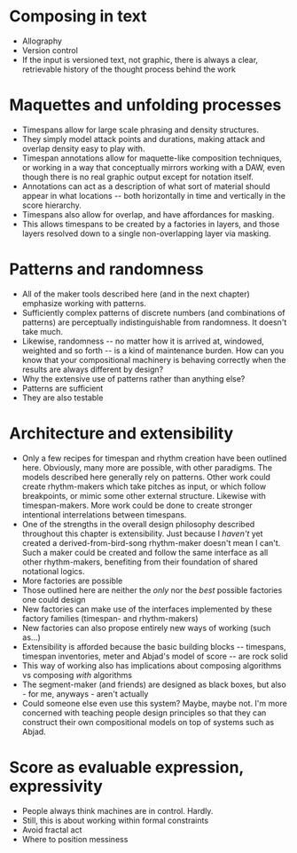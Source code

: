 # Composing in text

-   Allography
-   Version control
-   If the input is versioned text, not graphic, there is always a clear,
    retrievable history of the thought process behind the work

# Maquettes and unfolding processes

-   Timespans allow for large scale phrasing and density structures.
-   They simply model attack points and durations, making attack and overlap
    density easy to play with.
-   Timespan annotations allow for maquette-like composition techniques, or
    working in a way that conceptually mirrors working with a DAW, even though
    there is no real graphic output except for notation itself.
-   Annotations can act as a description of what sort of material should appear
    in what locations -- both horizontally in time and vertically in the score
    hierarchy.
-   Timespans also allow for overlap, and have affordances for masking.
-   This allows timespans to be created by a factories in layers, and those
    layers resolved down to a single non-overlapping layer via masking.

# Patterns and randomness

-   All of the maker tools described here (and in the next chapter) emphasize
    working with patterns.
-   Sufficiently complex patterns of discrete numbers (and combinations of
    patterns) are perceptually indistinguishable from randomness. It doesn't
    take much.
-   Likewise, randomness -- no matter how it is arrived at, windowed, weighted
    and so forth -- is a kind of maintenance burden. How can you know that
    your compositional machinery is behaving correctly when the results are
    always different by design?
-   Why the extensive use of patterns rather than anything else?
-   Patterns are sufficient
-   They are also testable

# Architecture and extensibility

-   Only a few recipes for timespan and rhythm creation have been outlined
    here. Obviously, many more are possible, with other paradigms. The models
    described here generally rely on patterns. Other work could create
    rhythm-makers which take pitches as input, or which follow breakpoints, or
    mimic some other external structure. Likewise with timespan-makers. More
    work could be done to create stronger intentional interrelations between
    timespans.
-   One of the strengths in the overall design philosophy described throughout
    this chapter is extensibility. Just because I *haven't* yet created a
    derived-from-bird-song rhythm-maker doesn't mean I can't. Such a maker
    could be created and follow the same interface as all other rhythm-makers,
    benefiting from their foundation of shared notational logics.
-   More factories are possible
-   Those outlined here are neither the *only* nor the *best* possible
    factories one could design
-   New factories can make use of the interfaces implemented by these
    factory families (timespan- and rhythm-makers)
-   New factories can also propose entirely new ways of working
    (such as...)
-   Extensibility is afforded because the basic building blocks --
    timespans, timespan inventories, meter and Abjad's model of score --
    are rock solid
-   This way of working also has implications about composing algorithms vs
    composing *with* algorithms
-   The segment-maker (and friends) are designed as black boxes, but also - for
    me, anyways - aren't actually
-   Could someone else even use this system? Maybe, maybe not. I'm more
    concerned with teaching people design principles so that they can construct
    their own compositional models on top of systems such as Abjad.

# Score as evaluable expression, expressivity

-   People always think machines are in control. Hardly.
-   Still, this is about working within formal constraints
-   Avoid fractal act
-   Where to position messiness
